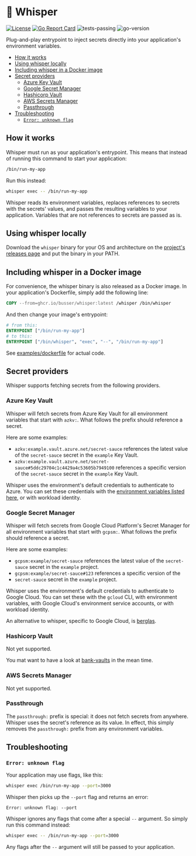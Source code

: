 # 🤫 Whisper <!-- omit in toc -->

[![License](https://img.shields.io/badge/License-Apache_2.0-blue.svg)](https://opensource.org/licenses/Apache-2.0)
[![Go Report Card](https://goreportcard.com/badge/github.com/busser/whisper)](https://goreportcard.com/report/github.com/busser/whisper)
![tests-passing](https://github.com/busser/whisper/actions/workflows/ci.yml/badge.svg)
![go-version](https://img.shields.io/badge/Go-v1.18-29beb0)

Plug-and-play entrypoint to inject secrets directly into your application's
environment variables.

- [How it works](#how-it-works)
- [Using whisper locally](#using-whisper-locally)
- [Including whisper in a Docker image](#including-whisper-in-a-docker-image)
- [Secret providers](#secret-providers)
  - [Azure Key Vault](#azure-key-vault)
  - [Google Secret Manager](#google-secret-manager)
  - [Hashicorp Vault](#hashicorp-vault)
  - [AWS Secrets Manager](#aws-secrets-manager)
  - [Passthrough](#passthrough)
- [Troubleshooting](#troubleshooting)
  - [`Error: unknown flag`](#error-unknown-flag)

## How it works

Whisper must run as your application's entrypoint. This means that instead of
running this command to start your application:

```bash
/bin/run-my-app
```

Run this instead:

```bash
whisper exec -- /bin/run-my-app
```

Whisper reads its environment variables, replaces references to secrets with
the secrets' values, and passes the resulting variables to your application.
Variables that are not references to secrets are passed as is.

## Using whisper locally

Download the `whisper` binary for your OS and architecture on the
[project's releases page](https://github.com/busser/whisper/releases) and put
the binary in your PATH.

## Including whisper in a Docker image

For convenience, the whisper binary is also released as a Docker image. In your
application's Dockerfile, simply add the following line:

```dockerfile
COPY --from=ghcr.io/busser/whisper:latest /whisper /bin/whisper
```

And then change your image's entrypoint:

```dockerfile
# from this:
ENTRYPOINT ["/bin/run-my-app"]
# to this:
ENTRYPOINT ["/bin/whisper", "exec", "--", "/bin/run-my-app"]
```

See [examples/dockerfile](./examples/dockerfile) for actual code.

## Secret providers

Whisper supports fetching secrets from the following providers.

### Azure Key Vault

Whisper will fetch secrets from Azure Key Vault for all environment variables
that start with `azkv:`. What follows the prefix should reference a secret.

Here are some examples:

- `azkv:example.vault.azure.net/secret-sauce` references the latest value of the
  `secret-sauce` secret in the `example` Key Vault.
- `azkv:example.vault.azure.net/secret-sauce#5ddc29704c1c4429a4c53605b7949100`
  references a specific version of the `secret-sauce` secret in the `example`
  Key Vault.

Whisper uses the environment's default credentials to authenticate to Azure. You
can set these credentials with the [environment variables listed here](https://github.com/Azure/azure-sdk-for-go/wiki/Set-up-Your-Environment-for-Authentication#configure-defaultazurecredential),
or with workload identity.

### Google Secret Manager

Whisper will fetch secrets from Google Cloud Platform's Secret Manager for all
environment variables that start with `gcpsm:`. What follows the prefix should
reference a secret.

Here are some examples:

- `gcpsm:example/secret-sauce` references the latest value of the
  `secret-sauce` secret in the `example` project.
- `gcpsm:example/secret-sauce#123` references a specific version of the
- `secret-sauce` secret in the `example` project.

Whisper uses the environment's default credentials to authenticate to Google
Cloud. You can set these with the `gcloud` CLI, with environment variables,
with Google Cloud's environment service accounts, or with workload identity.

An alternative to whisper, specific to Google Cloud, is [berglas](https://github.com/GoogleCloudPlatform/berglas).

### Hashicorp Vault

Not yet supported.

You mat want to have a look at [bank-vaults](https://github.com/banzaicloud/bank-vaults)
in the mean time.

### AWS Secrets Manager

Not yet supported.

### Passthrough

The `passthrough:` prefix is special: it does not fetch secrets from anywhere.
Whisper uses the secret's reference as its value. In effect, this simply removes
the `passthrough:` prefix from any environment variables.

## Troubleshooting

### `Error: unknown flag`

Your application may use flags, like this:

```bash
whisper exec /bin/run-my-app --port=3000
```

Whisper then picks up the `--port` flag and returns an error:

```plaintext
Error: unknown flag: --port
```

Whisper ignores any flags that come after a special `--` argument. So simply run
this command instead:

```bash
whisper exec -- /bin/run-my-app --port=3000
```

Any flags after the `--` argument will still be passed to your application.
